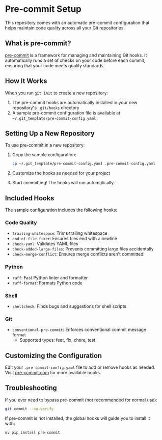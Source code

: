 # Pre-commit Setup

This repository comes with an automatic pre-commit configuration that helps maintain code quality across all your Git repositories.

## What is pre-commit?

[pre-commit](https://pre-commit.com/) is a framework for managing and maintaining Git hooks. It automatically runs a set of checks on your code before each commit, ensuring that your code meets quality standards.

## How It Works

When you run `git init` to create a new repository:

1. The pre-commit hooks are automatically installed in your new repository's `.git/hooks` directory
1. A sample pre-commit configuration file is available at `~/.git_template/pre-commit-config.yaml`

## Setting Up a New Repository

To use pre-commit in a new repository:

1. Copy the sample configuration:

   ```bash
   cp ~/.git_template/pre-commit-config.yaml .pre-commit-config.yaml
   ```

1. Customize the hooks as needed for your project

1. Start committing! The hooks will run automatically.

## Included Hooks

The sample configuration includes the following hooks:

### Code Quality

- `trailing-whitespace`: Trims trailing whitespace
- `end-of-file-fixer`: Ensures files end with a newline
- `check-yaml`: Validates YAML files
- `check-added-large-files`: Prevents committing large files accidentally
- `check-merge-conflict`: Ensures merge conflicts aren't committed

### Python

- `ruff`: Fast Python linter and formatter
- `ruff-format`: Formats Python code

### Shell

- `shellcheck`: Finds bugs and suggestions for shell scripts

### Git

- `conventional-pre-commit`: Enforces conventional commit message format
  - Supported types: feat, fix, chore, test

## Customizing the Configuration

Edit your `.pre-commit-config.yaml` file to add or remove hooks as needed. Visit [pre-commit.com](https://pre-commit.com/) for more available hooks.

## Troubleshooting

If you ever need to bypass pre-commit (not recommended for normal use):

```bash
git commit --no-verify
```

If pre-commit is not installed, the global hooks will guide you to install it with:

```bash
uv pip install pre-commit
```
